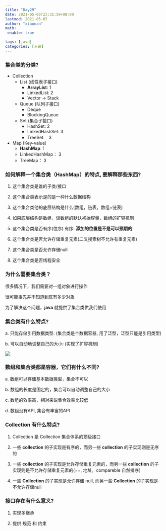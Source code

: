 ```yaml
---
title: "Day29"
date: 2021-05-05T23:31:59+08:00
lastmod: 2021-05-05
author: "xiaonan"
math:
 enable: true

tags: [java]
categories: [王道]
---
```


### 集合类的分类?

- Collection
	- List (线性表子接口)
		- **ArrayList**: 1
		- LinkedList: 2
		- Vector -> Stack
	- Queue (队列子接口)
		- Deque
		- BlockingQueue 	
	- Set (集合子接口)
		- HashSet: 2
		- LinkedHashSet: 3
		- TreeSet:　3
- Map (Key-value)
	- **HashMap**: 1
	- LinkedHashMap： 3
	- TreeMap： 3

### 如何解释一个集合类（HashMap）的特点, 要解释那些东西?

1. 这个集合类是谁的子类/接口

2. 这个集合类表示是的是一种什么数据结构


3. 这个集合类他的底层结构是什么(数组，链表，数组+链表)


4. 如果底层结构是数组，谈数组的默认初始容量，数组的扩容机制


5. 这个集合类是否有序(位序) 
有序: **添加的位置是不是可以预期的**

6. 这个集合类是否允许存储重复元素(二叉搜索树不允许有重复元素)

7. 这个集合类是否允许存储null

8. 这个集合类是否线程安全


### 为什么需要集合类？

很多情况下，我们需要对一组对象进行操作

很可能事先并不知道到底有多少对象

为了解决这个问题，**java** 就提供了集合类供我们使用

### 集合类有什么特点?

a. 只能存储引用数据类型: (集合类是个数据容器, 用了泛型，泛型只能是引用类型)

b. 可以自动地调整自己的大小: (实现了扩容机制)

![](https://img.fengqigang.cn//img/20210505173337.png)

### 数组和集合类都是容器，它们有什么不同?

a. 数组可以存储基本数据类型，集合不可以

b. 数组的长度是固定的，集合可以自动调整自己的大小

c. 数组的效率高，相对来说集合效率比较低

d. 数组没有API, 集合有丰富的API

### **Collection** 有什么特点?

1. Collection 是 Collection 集合体系的顶级接口

2. 一些 **collection** 的子实现是有序的，而另一些 **collection** 的子实现则是无序的

3. 一些 **collection** 的子实现是允许存储重复元素的，而另一些 **collection** 的子实现则是不允许存储重复元素的(==, 地址，compareble 自然排序)

4. 一些 **Collection** 的子实现是允许存储 null, 而另一些 **Collection** 的子实现是不允许存储null

### 接口存在有什么意义?

1. 实现多继承

2. 提供 规范 和 约束



